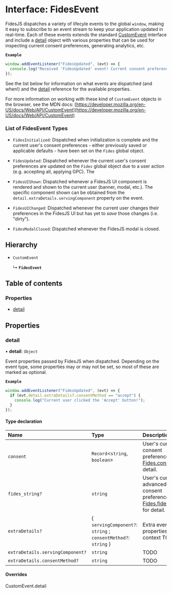 # Interface: FidesEvent

FidesJS dispatches a variety of lifecyle events to the global `window`,
making it easy to subscribe to an event stream to keep your application
updated in real-time. Each of these events extends the standard
[CustomEvent](https://developer.mozilla.org/en-US/docs/Web/API/CustomEvent)
interface and include a [detail](FidesEvent.md#detail) object with various properties that
can be used for inspecting current consent preferences, generating analytics,
etc.

**`Example`**

```ts
window.addEventListener("FidesUpdated", (evt) => {
  console.log("Received 'FidesUpdated' event! Current consent preferences: ", evt.detail.consent);
});
```

See the list below for information on what events are dispatched (and when!)
and the [detail](FidesEvent.md#detail) reference for the available properties.

For more information on working with these kind of `CustomEvent` objects in
the browser, see the MDN docs:
[https://developer.mozilla.org/en-US/docs/Web/API/CustomEvent](https://developer.mozilla.org/en-US/docs/Web/API/CustomEvent)

### List of FidesEvent Types

- `FidesInitialized`: Dispatched when initialization is complete and the
current user's consent preferences - either previously saved or applicable
defaults - have been set on the `Fides` global object.

- `FidesUpdated`: Dispatched whenever the current user's consent preferences
are updated on the `Fides` global object due to a user action (e.g. accepting
all, applying GPC). The

- `FidesUIShown`: Dispatched whenever a FidesJS UI component is rendered and
shown to the current user (banner, modal, etc.). The specific component shown
can be obtained from the `detail.extraDetails.servingComponent` property on
the event.

- `FidesUIChanged`: Dispatched whenever the current user changes their
preferences in the FidesJS UI but has yet to *save* those changes (i.e.
"dirty").

- `FidesModalClosed`: Dispatched whenever the FidesJS modal is closed.

## Hierarchy

- `CustomEvent`

  ↳ **`FidesEvent`**

## Table of contents

### Properties

- [detail](FidesEvent.md#detail)

## Properties

### detail

• **detail**: `Object`

Event properties passed by FidesJS when dispatched. Depending on the event type, some properties may or may not be set, so most of these are marked as optional.

**`Example`**

```ts
window.addEventListener("FidesUpdated", (evt) => {
  if (evt.detail.extraDetails?.consentMethod == "accept") {
    console.log("Current user clicked the 'Accept' button!");
  }
});
```

#### Type declaration

| Name | Type | Description |
| :------ | :------ | :------ |
| `consent` | `Record`\<`string`, `boolean`\> | User's current consent preferences; see [Fides.consent](Fides.md#consent) for detail. |
| `fides_string?` | `string` | User's current advanced consent preferences; see [Fides.fides_string](Fides.md#fides_string) for detail. |
| `extraDetails?` | \{ `servingComponent?`: `string` ; `consentMethod?`: `string`  } | Extra event properties for context TODO |
| `extraDetails.servingComponent?` | `string` | TODO |
| `extraDetails.consentMethod?` | `string` | TODO |

#### Overrides

CustomEvent.detail
